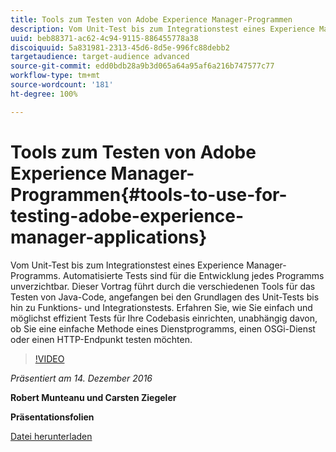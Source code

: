 ```yaml
---
title: Tools zum Testen von Adobe Experience Manager-Programmen
description: Vom Unit-Test bis zum Integrationstest eines Experience Manager-Programms. Automatisierte Tests sind für die Entwicklung jedes Programms unverzichtbar. Dieser Vortrag führt durch die verschiedenen Tools für das Testen von Java-Code, angefangen bei den Grundlagen des Unit-Tests bis hin zu Funktions- und Integrationstests. Erfahren Sie, wie Sie einfach und möglichst effizient Tests für Ihre Codebasis einrichten, unabhängig davon, ob Sie eine einfache Methode eines Dienstprogramms, einen OSGi-Dienst oder einen HTTP-Endpunkt testen möchten.
uuid: beb88371-ac62-4c94-9115-886455778a38
discoiquuid: 5a831981-2313-45d6-8d5e-996fc88debb2
targetaudience: target-audience advanced
source-git-commit: edd0bdb28a9b3d065a64a95af6a216b747577c77
workflow-type: tm+mt
source-wordcount: '181'
ht-degree: 100%

---
```


# Tools zum Testen von Adobe Experience Manager-Programmen{#tools-to-use-for-testing-adobe-experience-manager-applications}

Vom Unit-Test bis zum Integrationstest eines Experience Manager-Programms. Automatisierte Tests sind für die Entwicklung jedes Programms unverzichtbar. Dieser Vortrag führt durch die verschiedenen Tools für das Testen von Java-Code, angefangen bei den Grundlagen des Unit-Tests bis hin zu Funktions- und Integrationstests. Erfahren Sie, wie Sie einfach und möglichst effizient Tests für Ihre Codebasis einrichten, unabhängig davon, ob Sie eine einfache Methode eines Dienstprogramms, einen OSGi-Dienst oder einen HTTP-Endpunkt testen möchten.

>[!VIDEO](https://video.tv.adobe.com/v/19302/?quality=9)

*Präsentiert am 14. Dezember 2016*

**Robert Munteanu und Carsten Ziegeler**

**Präsentationsfolien**

[Datei herunterladen](assets/aem-gems-tools-for-testing-12-14-16.pdf)
<!--
[Get back to the Overview](https://helpx.adobe.com/experience-manager/kt/eseminars/gems/aem-index.html)
-->
